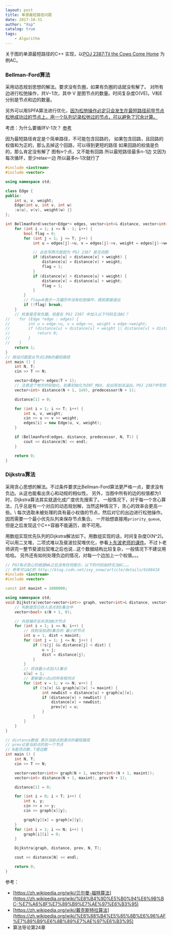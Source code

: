 ```yaml
---
layout: post
title: 单源最短路径问题
date: 2017-10-31
author: "Xsp"
catalog: true
tags:
    - Algorithm
---
```

关于图的单源最短路径的C++ 实现，以[POJ 2387:Til the Cows Come Home](http://bailian.openjudge.cn/practice/2387/) 为例AC。

### Bellman-Ford算法
采用动态规划思想的解法。要求没有负圈，如果有负圈的话就没有解了。
对所有边进行松弛操作，共V−1次，其中 V 是图节点的数量。时间复杂度O(VE)。V和E分别是节点和边的数量。

另外可以用SPFA算法进行优化，[因为松弛操作必定只会发生在最短路径前导节点松弛成功过的节点上，用一个队列记录松弛过的节点，可以避免了冗余计算。](https://zh.wikipedia.org/wiki/%E8%B4%9D%E5%B0%94%E6%9B%BC-%E7%A6%8F%E7%89%B9%E7%AE%97%E6%B3%95)

考虑：为什么要循环V-1次？
[参考](http://www.wutianqi.com/?p=1912)

因为最短路径肯定是个简单路径，不可能包含回路的，
如果包含回路，且回路的权值和为正的，那么去掉这个回路，可以得到更短的路径
如果回路的权值是负的，那么肯定没有解了
图有n个点，又不能有回路
所以最短路径最多n-1边
又因为每次循环，至少relax一边
所以最多n-1次就行了

```cpp
#include <iostream>
#include <vector>

using namespace std;

class Edge {
public:
    int u, v, weight;
    Edge(int u, int v, int w)
    :u(u), v(v), weight(w) {}
};

int BellmanFord(vector<Edge*> edges, vector<int>& distance, vector<int>& predecessor, int N, int T) {
    for (int i = 1; i <= N - 1; i++) {
        bool flag = 0;
        for (int j = 1; j <= T; j++) {
            int u = edges[j]->u, v = edges[j]->v, weight = edges[j]->weight;

            // 此处写两次是因为 POJ 2387 是无向图
            if (distance[u] > distance[v] + weight) {
                distance[u] = distance[v] + weight;
                flag = 1;
            }
            if (distance[v] > distance[u] + weight) {
                distance[v] = distance[u] + weight;
                flag = 1;
            }
        }
        // flag=0表示一次遍历中没有松弛操作，提前直接退出
        if (!flag) break;
    }
    // 检查是否有负圈。但是在 POJ 2387 中加入以下代码无法AC？
//    for (Edge *edge : edges) {
//        int u = edge->u, v = edge->v, weight = edge->weight;
//        if (distance[u] > distance[v] + weight || distance[v] > distance[u] + weight) {
//            return 0;
//        }
//    }
    return 1;
}
// 假设问题是从节点1到N的最短路径
int main () {
    int N, T;
    cin >> T >> N;

    vector<Edge*> edges(T + 1);
    // 注意这个地方的初始化，如果初始化为INT_MAX，会出现加法溢出。POJ 2387中写的1-100范围有问题可忽略
    vector<int> distance(N + 1, 1e9), predecessor(N + 1);

    distance[1] = 0;

    for (int i = 1; i <= T; i++) {
        int u, v, weight;
        cin >> u >> v >> weight;
        edges[i] = new Edge(u, v, weight);
    }

    if (BellmanFord(edges, distance, predecessor, N, T)) {
        cout << distance[N] << endl;
    }

    return 0;
}
```

### Dijkstra算法
采用贪心思想的解法。不过条件要求比Bellman-Ford算法更严格一点，要求没有负边。从这也能看出贪心和动规的相似性。
另外，当图中所有的边的权值都为1时，Dijkstra算法其实就退化成广度优先搜索了。
一般情况下，对于每一个贪心算法，几乎总是有一个对应的动态规划解，当然这种情况下，贪心的效率会更高一些。\\
每次选取未被处理的具有最小权值的节点，然后对它的出边进行松弛操作。因而需要一个最小优先队列来保存节点集合。
一开始想直接用`priority_queue`, 但是之后发现这个C++容器不能遍历，故不可用。

用数组实现优先队列的Dijkstra解法如下。用数组实现的话，时间复杂度O(N^2)。可以用二叉堆，二项式堆以及斐波拉契堆优化，参看[卜东波老师的课件](http://bioinfo.ict.ac.cn/~dbu/AlgorithmCourses/Lectures/Lec7-Heap.pdf)。不过卜老师讲完一整节斐波拉契堆之后也说...这个数据结构比较复杂，一般情况下不建议用哈哈。
另外还有如何处理负边的情况，对每一个边加上一个权值。。。

```cpp
// POJ有点恶心的就是WA之后没有任何提示，以下的代码始终无法AC。。。
// 参考可以AC的 http://blog.csdn.net/zxy_snow/article/details/6108418
#include <iostream>
#include <vector>

const int maxint = 1000000;

using namespace std;
void Dijkstra(vector<vector<int>> graph, vector<int>& distance, vector<int>& prev, int N, int T) {
    // 判断是否已存入该点到S集合中
    vector<bool> s(N + 1, 0);

    // 外层循环总共添加N次节点
    for (int i = 1; i <= N; i++) {
        // 找到没加进S集合的 最小的节点
        int u = 1, dist = maxint;
        for (int j = 1; j <= N; j++) {
            if (!s[j] && distance[j] < dist) {
                u = j;
                dist = distance[j];
            }
        }
        // 将该最小点加入S集合
        s[u] = 1;
        // 更新最小点u的所有相邻点
        for (int v = 1; v <= N; v++) {
            if (!s[v] && graph[u][v] != maxint) {
                int newDist = distance[u] + graph[u][v];
                if (distance[v] > newDist) {
                    distance[v] = newDist;
                    prev[v] = u;
                }
            }
        }
    }
}

// distance数组 表示当前点到源点的最短路径
// prev记录当前点的前一个节点
// N是顶点数，T是边数
int main () {
    int N, T;
    cin >> T >> N;

    vector<vector<int>> graph(N + 1, vector<int>(N + 1, maxint));
    vector<int> distance(N + 1, maxint), prev(N + 1);

    distance[1] = 0;

    for (int i = 0; i < T; i++) {
        int x, y;
        cin >> x >> y;
        cin >> graph[x][y];

        graph[y][x] = graph[x][y];
    }
    for (int i = 1; i <= N; i++) {
        graph[i][i] = 0;
    }

    Dijkstra(graph, distance, prev, N, T);

    cout << distance[N] << endl;

    return 0;
}
```

参考：
+ [https://zh.wikipedia.org/wiki/贝尔曼-福特算法](https://zh.wikipedia.org/wiki/%E8%B4%9D%E5%B0%94%E6%9B%BC-%E7%A6%8F%E7%89%B9%E7%AE%97%E6%B3%95)
+ [https://zh.wikipedia.org/wiki/戴克斯特拉算法](https://zh.wikipedia.org/wiki/%E6%88%B4%E5%85%8B%E6%96%AF%E7%89%B9%E6%8B%89%E7%AE%97%E6%B3%95)
+ 算法导论第24章
